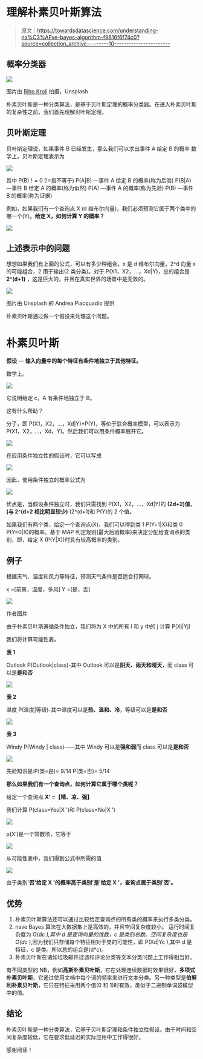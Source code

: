 # 理解朴素贝叶斯算法

> 原文：<https://towardsdatascience.com/understanding-na%C3%AFve-bayes-algorithm-f9816f6f74c0?source=collection_archive---------10----------------------->

## 概率分类器

![](img/7eb3adc655a3c76dda40cf23bd3d5312.png)

图片由 [Riho Kroll](https://unsplash.com/photos/m4sGYaHYN5o) 拍摄，Unsplash

朴素贝叶斯是一种分类算法，是基于贝叶斯定理的概率分类器。在进入朴素贝叶斯的复杂性之前，我们首先理解贝叶斯定理。

## 贝叶斯定理

贝叶斯定理说，如果事件 B 已经发生，那么我们可以求出事件 A 给定 B 的概率
数学上，贝叶斯定理表示为

![](img/8e480bde3a48e41c218475829ea54eee.png)

其中 P(B)！= 0 (!=指不等于)
P(A|B) —事件 A 给定 B 的概率(称为后验)
P(B|A) —事件 B 给定 A 的概率(称为似然)
P(A) —事件 A 的概率(称为先验)
P(B) —事件 B 的概率(称为证据)

例如，如果我们有一个查询点 X (d 维布尔向量)，我们必须预测它属于两个类中的哪一个(Y)。**给定 X，如何计算 Y 的概率？**

![](img/356f23b1ad38a69e3b8094d9c8bed49b.png)

## 上述表示中的问题

想想如果我们有上面的公式，可以有多少种组合。x 是 d 维布尔向量，2^d 向量 x 的可能组合，2 用于输出(2 类分类)。对于 P(X1，X2，…，Xd|Y)，总的组合是 **2^(d+1)** ，这是巨大的，并且在真实世界的场景中是无效的。

![](img/8631272d178b93f9a355686018b8267f.png)

图片由 Unsplash 的 Andrea Piacquadio 提供

朴素贝叶斯通过做一个假设来处理这个问题。

# 朴素贝叶斯

**假设** — **输入向量中的每个特征有条件地独立于其他特征。**

数学上。

![](img/22b70c33d647e895d1078d99b7b0e1e8.png)

它说明给定 c，A 有条件地独立于 B。

这有什么帮助？

分子，即 P(X1，X2，…，Xd|Y)*P(Y)，等价于联合概率模型，可以表示为 P(X1，X2，…，Xd，Y)。然后我们可以用条件概率展开它。

![](img/c204df4b9cd242413a4be8d0a1104ec9.png)

在应用条件独立性的假设时，它可以写成

![](img/df129a441655c376b3f3a0b6743f2ec5.png)

因此，使用条件独立的概率公式为

![](img/d83bf5af0d404e8c59e2706cb88c1a9e.png)

优点是，当假设条件独立时，我们只需找到 P(X1，X2，…，Xd|Y)的 **(2d+2)值**，**(与 2^(d+2 相比明显较少)** (2^(d+1)和 P(Y)的 2 个值。

如果我们有两个类，给定一个查询点(X)，我们可以得到类 1 P(Y=1|X)和类 0 P(Y=0|X)的概率。基于 MAP 判定规则(最大后验概率)来决定分配给查询点的类别，即，给定 X (P(Y|X))时具有较高概率的类别。

## 例子

根据天气、温度和风力等特征，预测天气条件是否适合打网球。

x =[前景，温度，多风]
Y =[是，否]

![](img/2031d9a75ac1fa805b5fd03221ea0399.png)

作者图片

由于朴素贝叶斯遵循条件独立，我们将为 X 中的所有 I 和 y 中的 j 计算 P(Xi|Yj)

我们将计算可能性表。

**表 1**

Outlook P(Outlook|class)-其中 Outlook 可以是**阴天、雨天和晴天**，而 class 可以是**是和否**

![](img/68deaf7ffb1600acfa053a9bbf048495.png)

**表 2**

温度 P(温度|等级)-其中温度可以是**热、温和、冷**，等级可以是**是和否**

![](img/f7c890d8b4018785d80382f4f1d826d0.png)

**表 3**

Windy P(Windy | class)——其中 Windy 可以是**强和弱**而 class 可以是**是和否**

![](img/f10fdb20ca220b3ba6a637ddade952b1.png)

先验知识是:P(类=是)= 9/14
P(类=否)= 5/14

**那么如果我们有一个查询点，如何计算它属于哪个类呢？**

给定一个查询点 **X' =【晴、凉、强】**

我们计算 P(class=Yes|X ')和 P(class=No|X ')

![](img/319df22311fe7a49dc987ec0b5174964.png)

p(X’)是一个常数项，它等于

![](img/113e72a345309f930dedbf966c5417d6.png)

从可能性表中，我们得到公式中所需的值

![](img/46e01198bff422f3268db0fcb8efa285.png)

由于类别'**否'**给定 X '的概率高于类别**'是'**给定 X '，查询点属于类别**'否'。**

## 优势

1.  朴素贝叶斯算法还可以通过比较给定查询点的所有类的概率来执行多类分类。
2.  nave Bayes 算法在大数据集上是高效的，并且空间复杂度较小。
    运行时间复杂度为 O(d*c ),其中 d 是查询向量的维数，c 是类别总数。空间复杂度也是 O(d*c ),因为我们只存储每个特征相对于类的可能性，即 P(Xd|Yc ),其中 d 是特征，c 是类。所以总的组合是(d*c)。
3.  朴素贝叶斯在诸如垃圾邮件过滤和评论分类等文本分类问题上工作得相当好。

有不同类型的 NB，例如**高斯朴素贝叶斯**，它在处理连续数据时效果很好，**多项式朴素贝叶斯**，它通过使用文档中每个词的频率来进行文本分类。另一种类型是**伯努利朴素贝叶斯**，它只在特征采用两个值(0 和 1)时有效，类似于二进制单词袋模型中的值。

## 结论

朴素贝叶斯是一种分类算法，它基于贝叶斯定理和条件独立性假设。由于时间和空间复杂度较低，它在要求低延迟的实际应用中工作得很好。

感谢阅读！